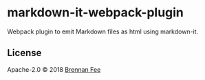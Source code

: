 # markdown-it-webpack-plugin

Webpack plugin to emit Markdown files as html using markdown-it.

## License

Apache-2.0 © 2018 [Brennan Fee](https://github.com/brennanfee)
